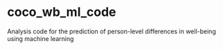 # coco_wb_ml_code
Analysis code for the prediction of person-level differences in well-being using machine learning 
